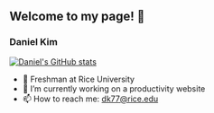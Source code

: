 ## Welcome to my page! 👋

### Daniel Kim
[![Daniel's GitHub stats](https://github-readme-stats.vercel.app/api?username=daniel360kim&theme=radical&show_icons=true)](https://github.com/anuraghazra/github-readme-stats)

* 🔭 Freshman at Rice University
* 🌱 I’m currently working on a productivity website
* 📫 How to reach me: dk77@rice.edu

<!--
**daniel360kim/daniel360kim** is a ✨ _special_ ✨ repository because its `README.md` (this file) appears on your GitHub profile.

Here are some ideas to get you started:

- 🔭 I’m currently working on ...
- 🌱 I’m currently learning ...
- 👯 I’m looking to collaborate on ...
- 🤔 I’m looking for help with ...
- 💬 Ask me about ...
- 📫 How to reach me: ...
- 😄 Pronouns: ...
- ⚡ Fun fact: ...
-->
